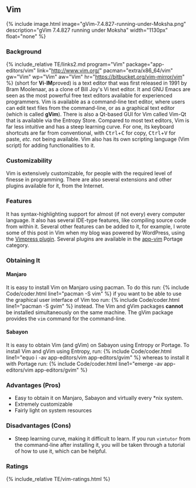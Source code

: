 ## Vim
{% include image.html image="gVim-7.4.827-running-under-Moksha.png" description="gVim 7.4.827 running under Moksha" width="1130px" float="none" %}

### Background
{% include_relative TE/links2.md program="Vim" package="app-editors/vim" link="http://www.vim.org/" pacman="extra/x86_64/vim" gw="Vim" wp="Vim" aw="Vim" hr="https://bitbucket.org/vim-mirror/vim" %} (short for **Vi**-<b>IM</b>proved) is a text editor that was first released in 1991 by Bram Moolenaar, as a clone of Bill Joy's Vi text editor. It and GNU Emacs are seen as the most powerful free text editors available for experienced programmers. Vim is available as a command-line text editor, where users can edit text files from the command-line, or as a graphical text editor (which is called <b>gVim</b>). There is also a Qt-based GUI for Vim called Vim-Qt that is available via the Entropy Store. Compared to most text editors, Vim is far less intuitive and has a steep learning curve. For one, its keyboard shortcuts are far from conventional, with <kbd>Ctrl</kbd>+<kbd>C</kbd> for copy, <kbd>Ctrl</kbd>+<kbd>V</kbd> for paste, *etc.* not being available. Vim also has its own scripting language (Vim script) for adding functionalities to it.

### Customizability
Vim is extensively customizable, for people with the required level of finesse in programming. There are also several extensions and other plugins available for it, from the Internet.

### Features
It has syntax-highlighting support for almost (if not every) every computer language. It also has several IDE-type features, like compiling source code from within it. Several other features can be added to it, for example, I wrote some of this post in Vim when my blog was powered by WordPress, using the [Vimpress plugin](https://github.com/PotHix/Vimpress). Several plugins are available in the [app-vim](http://gpo.zugaina.org/app-vim/) Portage category.

### Obtaining It
#### Manjaro
It is easy to install Vim on Manjaro using pacman. To do this run:
{% include Code/coder.html line1="pacman -S vim" %}
if you want to be able to use the graphical user interface of Vim too run:
{% include Code/coder.html line1="pacman -S gvim" %}
instead. The Vim and gVim packages **cannot** be installed simultaneously on the same machine. The gVim package provides the `vim` command for the command-line.

#### Sabayon
It is easy to obtain Vim (and gVim) on Sabayon using Entropy or Portage. To install Vim and gVim using Entropy, run:
{% include Code/coder.html line1="equo i -av app-editors/vim app-editors/gvim" %}
whereas to install it with Portage run:
{% include Code/coder.html line1="emerge -av app-editors/vim app-editors/gvim" %}

### Advantages (Pros)
* Easy to obtain it on Manjaro, Sabayon and virtually every &#42;nix system.
* Extremely customizable
* Fairly light on system resources

### Disadvantages (Cons)
* Steep learning curve, making it difficult to learn. If you run `vimtutor` from the command-line after installing it, you will be taken through a tutorial of how to use it, which can be helpful.

### Ratings
{% include_relative TE/vim-ratings.html %}
